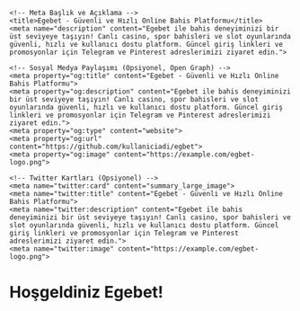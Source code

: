 <!DOCTYPE html>
<html lang="tr">
<head>
    <meta charset="UTF-8">
    <meta name="viewport" content="width=device-width, initial-scale=1.0">
    
    <!-- Meta Başlık ve Açıklama -->
    <title>Egebet - Güvenli ve Hızlı Online Bahis Platformu</title>
    <meta name="description" content="Egebet ile bahis deneyiminizi bir üst seviyeye taşıyın! Canlı casino, spor bahisleri ve slot oyunlarında güvenli, hızlı ve kullanıcı dostu platform. Güncel giriş linkleri ve promosyonlar için Telegram ve Pinterest adreslerimizi ziyaret edin.">

    <!-- Sosyal Medya Paylaşımı (Opsiyonel, Open Graph) -->
    <meta property="og:title" content="Egebet - Güvenli ve Hızlı Online Bahis Platformu">
    <meta property="og:description" content="Egebet ile bahis deneyiminizi bir üst seviyeye taşıyın! Canlı casino, spor bahisleri ve slot oyunlarında güvenli, hızlı ve kullanıcı dostu platform. Güncel giriş linkleri ve promosyonlar için Telegram ve Pinterest adreslerimizi ziyaret edin.">
    <meta property="og:type" content="website">
    <meta property="og:url" content="https://github.com/kullaniciadi/egbet">
    <meta property="og:image" content="https://example.com/egbet-logo.png">

    <!-- Twitter Kartları (Opsiyonel) -->
    <meta name="twitter:card" content="summary_large_image">
    <meta name="twitter:title" content="Egebet - Güvenli ve Hızlı Online Bahis Platformu">
    <meta name="twitter:description" content="Egebet ile bahis deneyiminizi bir üst seviyeye taşıyın! Canlı casino, spor bahisleri ve slot oyunlarında güvenli, hızlı ve kullanıcı dostu platform. Güncel giriş linkleri ve promosyonlar için Telegram ve Pinterest adreslerimizi ziyaret edin.">
    <meta name="twitter:image" content="https://example.com/egbet-logo.png">
</head>
<body>
    <h1>Hoşgeldiniz Egebet!</h1>
</body>
</html>
